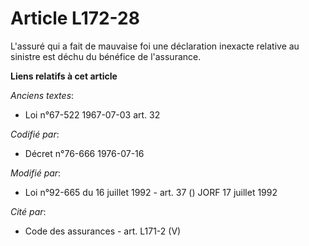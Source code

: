 # Article L172-28

L'assuré qui a fait de mauvaise foi une déclaration inexacte relative au sinistre est déchu du bénéfice de l'assurance.

**Liens relatifs à cet article**

_Anciens textes_:

  - Loi n°67-522 1967-07-03 art. 32

_Codifié par_:

  - Décret n°76-666 1976-07-16

_Modifié par_:

  - Loi n°92-665 du 16 juillet 1992 - art. 37 () JORF 17 juillet 1992

_Cité par_:

  - Code des assurances - art. L171-2 (V)

